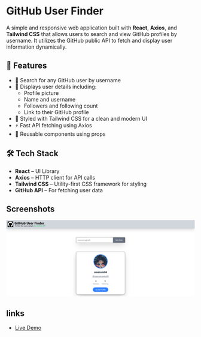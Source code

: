 # GitHub User Finder

A simple and responsive web application built with **React**, **Axios**, and **Tailwind CSS** that allows users to search and view GitHub profiles by username. It utilizes the GitHub public API to fetch and display user information dynamically.

## 🚀 Features

- 🔎 Search for any GitHub user by username
- 📄 Displays user details including:
  - Profile picture
  - Name and username
  - Followers and following count
  - Link to their GitHub profile
- 💅 Styled with Tailwind CSS for a clean and modern UI
- ⚡ Fast API fetching using Axios
- 🔁 Reusable components using props

## 🛠️ Tech Stack

- **React** – UI Library
- **Axios** – HTTP client for API calls
- **Tailwind CSS** – Utility-first CSS framework for styling
- **GitHub API** – For fetching user data

## Screenshots

![alt text](github-user-finder.png)

## links

- [Live Demo](https://r-react-githubuserfinder.netlify.app/)
